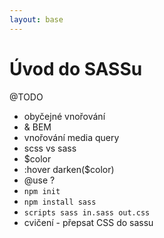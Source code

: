 ```yaml
---
layout: base
---
```


# Úvod do SASSu

@TODO

- obyčejné vnořování
- & BEM
- vnořování media query
- scss vs sass
- $color
- :hover darken($color)
- @use ?
- `npm init`
- `npm install sass`
- `scripts sass in.sass out.css`
- cvičení - přepsat CSS do sassu
